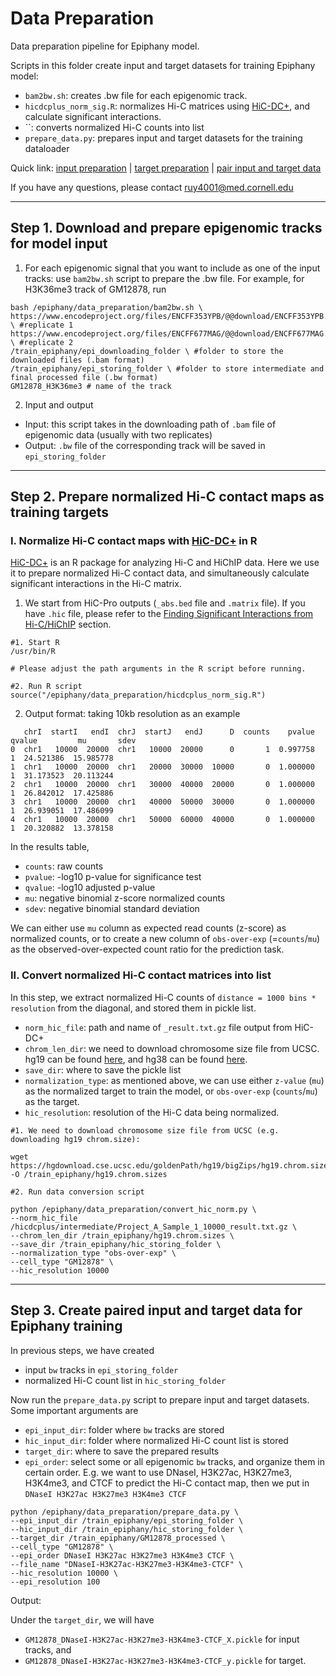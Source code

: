 # Data Preparation
Data preparation pipeline for Epiphany model.

Scripts in this folder create input and target datasets for training Epiphany model: 

- `bam2bw.sh`: creates .bw file for each epigenomic track.
- `hicdcplus_norm_sig.R`: normalizes Hi-C matrices using [HiC-DC+](https://github.com/mervesa/HiCDCPlus), and calculate significant interactions.
- ``: converts normalized Hi-C counts into list
- `prepare_data.py`: prepares input and target datasets for the training dataloader

Quick link: [input preparation](#step-1-download-and-prepare-epigenomic-tracks-for-model-input) | [target preparation](#step-2-prepare-normalized-hi-c-contact-maps-as-training-targets) | [pair input and target data](#step-3-create-paired-input-and-target-data-for-epiphany-training)

If you have any questions, please contact <ruy4001@med.cornell.edu>

-----

## Step 1. Download and prepare epigenomic tracks for model input
1. For each epigenomic signal that you want to include as one of the input tracks: use `bam2bw.sh` script to prepare the .bw file. 
For example, for H3K36me3 track of GM12878, run 
```
bash /epiphany/data_preparation/bam2bw.sh \
https://www.encodeproject.org/files/ENCFF353YPB/@@download/ENCFF353YPB.bam \ #replicate 1
https://www.encodeproject.org/files/ENCFF677MAG/@@download/ENCFF677MAG.bam \ #replicate 2
/train_epiphany/epi_downloading_folder \ #folder to store the downloaded files (.bam format)
/train_epiphany/epi_storing_folder \ #folder to store intermediate and final processed file (.bw format)
GM12878_H3K36me3 # name of the track
```
2. Input and output
- Input: this script takes in the downloading path of `.bam` file of epigenomic data (usually with two replicates) 
- Output: `.bw` file of the corresponding track will be saved in `epi_storing_folder`

-----

## Step 2. Prepare normalized Hi-C contact maps as training targets

### **I. Normalize Hi-C contact maps with [HiC-DC+](https://github.com/mervesa/HiCDCPlus) in R**

[HiC-DC+](https://github.com/mervesa/HiCDCPlus) is an R package for analyzing Hi-C and HiChIP data. Here we use it to prepare normalized Hi-C contact data, and simultaneously calculate significant interactions in the Hi-C matrix.  

1. We start from HiC-Pro outputs (`_abs.bed` file and `.matrix` file). If you have `.hic` file, please refer to the [Finding Significant Interactions from Hi-C/HiChIP]([HiC-DC+](https://github.com/mervesa/HiCDCPlus)) section.

```
#1. Start R
/usr/bin/R

# Please adjust the path arguments in the R script before running.

#2. Run R script 
source("/epiphany/data_preparation/hicdcplus_norm_sig.R")
```

2. Output format: taking 10kb resolution as an example
```
   chrI  startI   endI  chrJ  startJ   endJ      D  counts    pvalue  qvalue         mu       sdev
0  chr1   10000  20000  chr1   10000  20000      0       1  0.997758       1  24.521386  15.985778
1  chr1   10000  20000  chr1   20000  30000  10000       0  1.000000       1  31.173523  20.113244
2  chr1   10000  20000  chr1   30000  40000  20000       0  1.000000       1  26.842012  17.425886
3  chr1   10000  20000  chr1   40000  50000  30000       0  1.000000       1  26.939051  17.486099
4  chr1   10000  20000  chr1   50000  60000  40000       0  1.000000       1  20.320882  13.378158
```
In the results table, 
- `counts`: raw counts
- `pvalue`: -log10 p-value for significance test
- `qvalue`: -log10 adjusted p-value
- `mu`: negative binomial z-score normalized counts
- `sdev`: negative binomial standard deviation

We can either use `mu` column as expected read counts (z-score) as normalized counts, or to create a new column of `obs-over-exp` (=`counts`/`mu`) as the observed-over-expected count ratio for the prediction task.

### **II. Convert normalized Hi-C contact matrices into list**

In this step, we extract normalized Hi-C counts of `distance = 1000 bins * resolution` from the diagonal, and stored them in pickle list.
- `norm_hic_file`: path and name of `_result.txt.gz` file output from HiC-DC+
- `chrom_len_dir`: we need to download chromosome size file from UCSC. hg19 can be found [here](https://hgdownload.cse.ucsc.edu/goldenPath/hg19/bigZips/), and hg38 can be found [here](https://hgdownload.cse.ucsc.edu/goldenPath/hg38/bigZips/).
- `save_dir`: where to save the pickle list
- `normalization_type`: as mentioned above, we can use either `z-value` (`mu`) as the normalized target to train the model, or `obs-over-exp` (`counts`/`mu`) as the target.
- `hic_resolution`: resolution of the Hi-C data being normalized.

```
#1. We need to download chromosome size file from UCSC (e.g. downloading hg19 chrom.size): 

wget https://hgdownload.cse.ucsc.edu/goldenPath/hg19/bigZips/hg19.chrom.sizes -O /train_epiphany/hg19.chrom.sizes

#2. Run data conversion script

python /epiphany/data_preparation/convert_hic_norm.py \
--norm_hic_file /hicdcplus/intermediate/Project_A_Sample_1_10000_result.txt.gz \ 
--chrom_len_dir /train_epiphany/hg19.chrom.sizes \
--save_dir /train_epiphany/hic_storing_folder \
--normalization_type "obs-over-exp" \
--cell_type "GM12878" \
--hic_resolution 10000
```

-----

## Step 3. Create paired input and target data for Epiphany training 
In previous steps, we have created 
- input `bw` tracks in `epi_storing_folder`
- normalized Hi-C count list in `hic_storing_folder`

Now run the `prepare_data.py` script to prepare input and target datasets. Some important arguments are
- `epi_input_dir`: folder where `bw` tracks are stored
- `hic_input_dir`: folder where normalized Hi-C count list is stored
- `target_dir`: where to save the prepared results
- `epi_order`: select some or all epigenomic `bw` tracks, and organize them in certain order. E.g. we want to use DNaseI, H3K27ac, H3K27me3, H3K4me3, and CTCF to predict the Hi-C contact map, then we put in `DNaseI H3K27ac H3K27me3 H3K4me3 CTCF`

```
python /epiphany/data_preparation/prepare_data.py \
--epi_input_dir /train_epiphany/epi_storing_folder \ 
--hic_input_dir /train_epiphany/hic_storing_folder \
--target_dir /train_epiphany/GM12878_processed \
--cell_type "GM12878" \
--epi_order DNaseI H3K27ac H3K27me3 H3K4me3 CTCF \
--file_name "DNaseI-H3K27ac-H3K27me3-H3K4me3-CTCF" \
--hic_resolution 10000 \
--epi_resolution 100
```

Output: 

Under the `target_dir`, we will have 
- `GM12878_DNaseI-H3K27ac-H3K27me3-H3K4me3-CTCF_X.pickle` for input tracks, and
- `GM12878_DNaseI-H3K27ac-H3K27me3-H3K4me3-CTCF_y.pickle` for target.